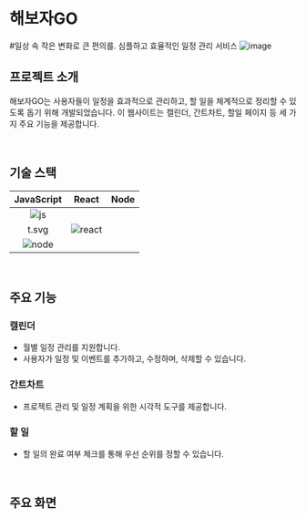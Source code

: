해보자GO 
=========
#일상 속 작은 변화로 큰 편의를. 심플하고 효율적인 일정 관리 서비스
![image](https://github.com/zzannorita/LetsDoIt/assets/135790442/988f2639-1cad-4125-818b-6545402c3052)


## 프로젝트 소개

<p align="justify">
해보자GO는 사용자들이 일정을 효과적으로 관리하고, 할 일을 체계적으로 정리할 수 있도록 돕기 위해 개발되었습니다. 이 웹사이트는 캘린더, 간트차트, 할일 페이지 등 세 가지 주요 기능을 제공합니다.
</p>
<br>

## 기술 스택

| JavaScript                        |  React                   |  Node                   |
| :-------------------------------: | :----------------------: | :---------------------: |
| ![js](https://github.com/zzannorita/LetsDoIt/assets/135790442/91401191-c9ea-46ec-bab2-5938a6ab14a8)
t.svg   | ![react](https://github.com/zzannorita/LetsDoIt/assets/135790442/3c763ab4-bc04-477f-ac61-64f1c18fb495)
 | ![node](https://github.com/zzannorita/LetsDoIt/assets/135790442/024a9199-48da-4583-bf43-e9fcd11674ab)


<br>

## 주요 기능

### 캘린더
+ 월별 일정 관리를 지원합니다.
+ 사용자가 일정 및 이벤트를 추가하고, 수정하며, 삭제할 수 있습니다.
### 간트차트
+ 프로젝트 관리 및 일정 계획을 위한 시각적 도구를 제공합니다.
### 할 일
+ 할 일의 완료 여부 체크를 통해 우선 순위를 정할 수 있습니다.

<br>

## 주요 화면



<!-- Stack Icon Refernces -->

[js]: /images/stack/javascript.svg
[ts]: /images/stack/typescript.svg
[react]: /images/stack/react.svg
[node]: /images/stack/node.svg
